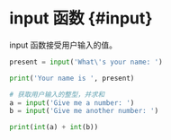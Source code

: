 # input 函数 {#input}

input 函数接受用户输入的值。

```python
present = input('What\'s your name: ')

print('Your name is ', present)
```


```python
# 获取用户输入的整型，并求和
a = input('Give me a number: ')
b = input('Give me another number: ')

print(int(a) + int(b))
```